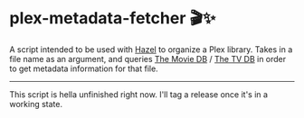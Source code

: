 # plex-metadata-fetcher :clapper::sparkles:

A script intended to be used with [Hazel](http://www.noodlesoft.com/hazel.php) to organize a Plex
library. Takes in a file name as an argument, and queries [The Movie DB](https://www.themoviedb.org)
/ [The TV DB](http://thetvdb.com/) in order to get metadata information for that file.

***

This script is hella unfinished right now. I'll tag a release once it's in a working state.
